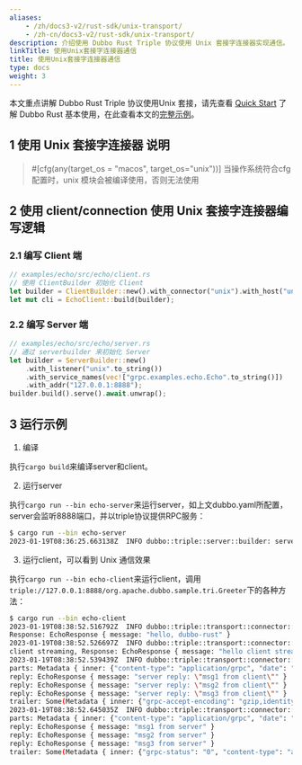 ```yaml
---
aliases:
    - /zh/docs3-v2/rust-sdk/unix-transport/
    - /zh-cn/docs3-v2/rust-sdk/unix-transport/
description: 介绍使用 Dubbo Rust Triple 协议使用 Unix 套接字连接器实现通信。
linkTitle: 使用Unix套接字连接器通信
title: 使用Unix套接字连接器通信
type: docs
weight: 3
---
```







本文重点讲解 Dubbo Rust Triple 协议使用Unix 套接，请先查看 [Quick Start](../quick-start) 了解 Dubbo Rust 基本使用，在此查看本文的[完整示例](https://github.com/apache/dubbo-rust/tree/main/examples/greeter)。

## 1 使用 Unix 套接字连接器 说明
> #[cfg(any(target_os = "macos", target_os="unix"))] 当操作系统符合cfg配置时，unix 模块会被编译使用，否则无法使用

## 2 使用 client/connection 使用 Unix 套接字连接器编写逻辑

### 2.1 编写 Client 端

```rust
// examples/echo/src/echo/client.rs
// 使用 ClientBuilder 初始化 Client
let builder = ClientBuilder::new().with_connector("unix").with_host("unix://127.0.0.1:8888");
let mut cli = EchoClient::build(builder);
```

### 2.2 编写 Server 端

```rust
// examples/echo/src/echo/server.rs
// 通过 serverbuilder 来初始化 Server
let builder = ServerBuilder::new()
    .with_listener("unix".to_string())
    .with_service_names(vec!["grpc.examples.echo.Echo".to_string()])
    .with_addr("127.0.0.1:8888");
builder.build().serve().await.unwrap();

```

## 3 运行示例

1. 编译

执行`cargo build`来编译server和client。

2. 运行server

执行`cargo run --bin echo-server`来运行server，如上文dubbo.yaml所配置，server会监听8888端口，并以triple协议提供RPC服务：

```sh
$ cargo run --bin echo-server
2023-01-19T08:36:25.663138Z  INFO dubbo::triple::server::builder: server starting. addr: Some(127.0.0.1:8888)
```

3. 运行client，可以看到 Unix 通信效果

执行`cargo run --bin echo-client`来运行client，调用`triple://127.0.0.1:8888/org.apache.dubbo.sample.tri.Greeter`下的各种方法：


```sh
$ cargo run --bin echo-client
2023-01-19T08:38:52.516792Z  INFO dubbo::triple::transport::connector::unix_connector: host is ip address: "127.0.0.1"
Response: EchoResponse { message: "hello, dubbo-rust" }
2023-01-19T08:38:52.526697Z  INFO dubbo::triple::transport::connector::unix_connector: host is ip address: "127.0.0.1"
client streaming, Response: EchoResponse { message: "hello client streaming" }
2023-01-19T08:38:52.539439Z  INFO dubbo::triple::transport::connector::unix_connector: host is ip address: "127.0.0.1"
parts: Metadata { inner: {"content-type": "application/grpc", "date": "Thu, 19 Jan 2023 08:38:52 GMT"} }
reply: EchoResponse { message: "server reply: \"msg1 from client\"" }
reply: EchoResponse { message: "server reply: \"msg2 from client\"" }
reply: EchoResponse { message: "server reply: \"msg3 from client\"" }
trailer: Some(Metadata { inner: {"grpc-accept-encoding": "gzip,identity", "grpc-status": "0", "grpc-message": "poll trailer successfully.", "content-type": "application/grpc"} })
2023-01-19T08:38:52.645035Z  INFO dubbo::triple::transport::connector::unix_connector: host is ip address: "127.0.0.1"
parts: Metadata { inner: {"content-type": "application/grpc", "date": "Thu, 19 Jan 2023 08:38:52 GMT"} }
reply: EchoResponse { message: "msg1 from server" }
reply: EchoResponse { message: "msg2 from server" }
reply: EchoResponse { message: "msg3 from server" }
trailer: Some(Metadata { inner: {"grpc-status": "0", "content-type": "application/grpc", "grpc-message": "poll trailer successfully.", "grpc-accept-encoding": "gzip,identity"} })
```